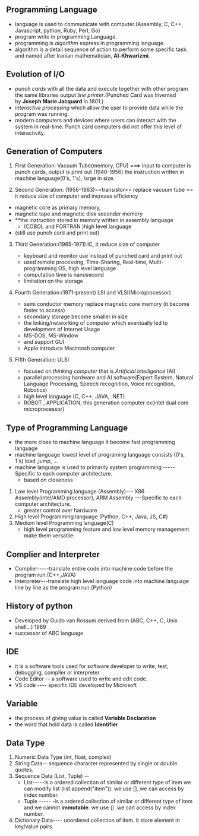 ## Programming Language
- language is used to communicate with computer.(Assembly, C, C++, Javascript, python, Ruby, Perl, Go)
- program write in programming Language.
- programming is *algorithm* express in programming language.
- algorithm is a detail sequence of action to perform some specific task. and named after Iranian mathematician, **Al-Khwarizmi**.
## Evolution of I/O
- *punch cards* with all the data and execute together with other program the same libraries output *line printer*.(Punched Card was Invented by ****Joseph Marie Jacquard**** in 1801.)
- *interactive processing* which allow the user to provide data while the program was running.
- modern computers and devices where users can interact with the system in real-time. Punch card computers did not offer this level of interactivity.
## Generation of Computers
1. First Generation: Vacuum Tube(memory, CPU) ===> input to computer is punch cards, output is print out (1940-1956) the instruction written in machine language(0's, 1's), large in size.

2. Second Generation: (1956-1963)==transistor== replace vacuum tube == it reduce size of computer and increase efficiency
- magnetic core as primary memory, 
- magnetic tape and magnetic disk seconder memory
- **the instruction stored in memory written in assembly language
	- (COBOL and FORTRAN )high level language
- (still use punch card and print out)

3. Third Generation:(1965-1971) IC, it reduce size of computer
	- keyboard and monitor use instead of punched card and print out
	- used remote processing, Time-Sharing, Real-time, Multi-programming OS, high level language
	- computation time is nanosecond
	- limitation on the storage
4. Fourth Generation:(1971-present) LSI and VLSI(Microprocessor)
	- semi conductor memory replace magnetic core memory (it become faster to access)
	- secondary storage become smaller in size
	- the linking/networking of computer which eventually led to development of Internet Usage
	- MS-DOS, MS-Window
	- and support GUI
	- Apple introduce Macintosh computer

5. Fifth Generation: ULSI 
	- focused on *thinking computer* that is *Artificial Intelligence* (AI)
	- parallel processing hardware and AI software(Expert System, Natural Language Processing, Speech recognition, Voice recognition, Robotics)
	- high level language (C, C++, JAVA, .NET)
	- ROBOT , APPLICATION, this generation computer ex(intel dual core microprocessor)
## Type of Programming Language
- the more close to machine language it become fast programming language
- machine language lowest level of programing language consists (0's, 1's) load ,jump, ... 
- machine language is used to primarily system programming ----- Specific to each computer architecture.
	- based on closeness
1. Low level Programming language (Assembly)--- X86 Assembly(intel/AMD processor), ARM Assembly  ---Specific to each computer architecture.
	- greater control over hardware
2. High level Programming language (Python, C++, Java, JS, C#)
3.  Medium level Programming language(C) 
	- high level programming  feature and low level memory management make them versatile.

## Complier and Interpreter

- Complier-----translate entire code into machine code before the program run.(C++,JAVA)
- Interpreter---translate high level language code into machine language line by line as the                                program run.(Python)

## History of python
- Developed by Guido van Rossum derived from (ABC, C++, C, Unix shell...) 1989
-  successor of ABC language

## IDE 
- it is a software tools used for software developer to write, test, debugging, compiler or interpreter
- Code Editor -- a software used to write and edit code.
- VS code ---- specific IDE developed by Microsoft
## Variable
- the process of giving value is called  **Variable Declaration**
- the word that hold data is called **Identifier**

## Data Type
1. Numeric Data Type (int, float, complex)
2. String Data-- sequence character represented by single or double quotes.
3. Sequence Data (List, Tuple) --
	- List-----is a ordered collection of similar or different type of item we can modify list                          (list.append("item")).  we use []. we can access by index number.
	- Tuple ----- -is a ordered collection of similar or different type of item and we cannot                          **immutable**. we use () .we can access by index number.
4. Dictionary Data---- unordered collection of item. it store element in key/value pairs. 